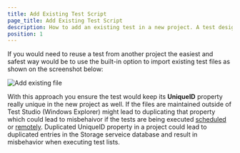 ```yaml
---
title: Add Existing Test Script
page_title: Add Existing Test Script
description: How to add an existing test in a new project. A test designed in one project can be reused in another. 
position: 1
---
```


If you would need to reuse a test from another project the easiest and safest way would be to use the built-in option to import existing test files as shown on the screenshot below:

![Add existing file][1]

With this approach you ensure the test would keep its **UniqueID** property really unique in the new project as well. If the files are maintained outside of Test Studio (Windows Explorer) might lead to duplicating that property which could lead to misbehaivor if the tests are being executed <a href="/features/scheduling-test-runs/create-scheduling-server" target="_blank">scheduled</a> or <a href="/features/scheduling-test-runs/run-list-remotely" target="_blank">remotely</a>. Duplicated UniqueID property in a project could lead to duplicated entries in the Storage serveice database and result in misbehavior when executing test lists.

[1]: /img/knowledge-base/best-practices-kb/add-existing-test/fig1.png
